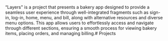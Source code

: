 “Layers" is a project that presents a bakery app designed to provide a seamless user experience through well-integrated fragments such as sign-in, log-in, home, menu, and bill, along with alternative resources and diverse menu options. This app allows users to effortlessly access and navigate through different sections, ensuring a smooth process for viewing bakery items, placing orders, and managing billing.# Projects
